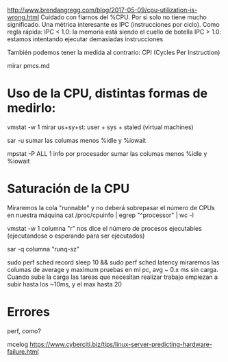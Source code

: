 http://www.brendangregg.com/blog/2017-05-09/cpu-utilization-is-wrong.html
Cuidado con fiarnos del %CPU. Por si solo no tiene mucho significado.
Una métrica interesante es IPC (instrucciones por ciclo).
Como regla rápida:
  IPC < 1.0: la memoria está siendo el cuello de botella
  IPC > 1.0: estamos intentando ejecutar demasiadas instrucciones

También podemos tener la medida al contrario: CPI (Cycles Per Instruction)


mirar pmcs.md



# Uso de la CPU, distintas formas de medirlo:

vmstat -w 1
  mirar us+sy+st: user + sys + staled (virtual machines)

sar -u
  sumar las columas menos %idle y %iowait

mpstat -P ALL 1
  info por procesador
  sumar las columas menos %idle y %iowait


# Saturación de la CPU
Miraremos la cola "runnable" y no deberá sobrepasar el número de CPUs en nuestra máquina
cat /proc/cpuinfo | egrep "^processor" | wc -l

vmstat -w 1
  columna "r" nos dice el número de procesos ejecutables (ejecutandose o esperando para ser ejecutados)

sar -q
  columna "runq-sz" 

sudo perf sched record sleep 10 && sudo perf sched latency
  miraremos las columas de average y maximum
  pruebas en mi pc, avg ~ 0.x ms sin carga. Cuando sube la carga las tareas que necesitan realizar trabajo empiezan a subir hasta los ~10ms, y el max hasta 20


# Errores
perf, como?

mcelog
https://www.cyberciti.biz/tips/linux-server-predicting-hardware-failure.html
